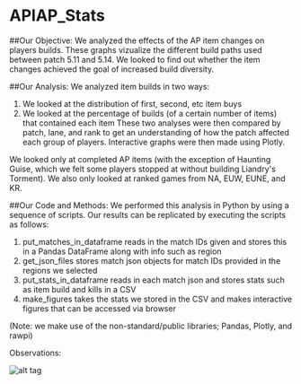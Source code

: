 # APIAP_Stats

##Our Objective:
We analyzed the effects of the AP item changes on players builds. These graphs vizualize the different build paths used between patch 5.11 and 5.14. We looked to find out whether the item changes achieved the goal of increased build diversity.


##Our Analysis:
We analyzed item builds in two ways:
1) We looked at the distribution of first, second, etc item buys
2) We looked at the percentage of builds (of a certain number of items) that contained each item
These two analyses were then compared by patch, lane, and rank to get an understanding of how the patch affected each group of players. Interactive graphs were then made using Plotly.

We looked only at completed AP items (with the exception of Haunting Guise, which we felt some players stopped at without building Liandry's Torment). We also only looked at ranked games from NA, EUW, EUNE, and KR.


##Our Code and Methods:
We performed this analysis in Python by using a sequence of scripts. Our results can be replicated by executing the scripts as follows:
1) put_matches_in_dataframe reads in the match IDs given and stores this in a Pandas DataFrame along with info such as region
2) get_json_files stores match json objects for match IDs provided in the regions we selected
3) put_stats_in_dataframe reads in each match json and stores stats such as item build and kills in a CSV
4) make_figures takes the stats we stored in the CSV and makes interactive figures that can be accessed via browser

(Note: we make use of the non-standard/public libraries; Pandas, Plotly, and rawpi)

Observations:

![alt tag](http://i.imgur.com/5dTTUjv.png)
